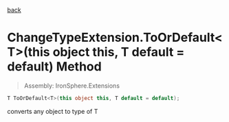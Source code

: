 ﻿

[back](/IronSphere.Extensions/types/ChangeTypeExtension)

# ChangeTypeExtension.ToOrDefault&lt;T&gt;(this object this, T default = default) Method

> Assembly: IronSphere.Extensions

```csharp
T ToOrDefault<T>(this object this, T default = default);
```

converts any object to type of T

 